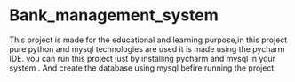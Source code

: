 # Bank_management_system

This project is made for the educational and learning purpose,in this project pure python and mysql technologies are used it is made using the pycharm IDE.
you can run this project just by installing pycharm and mysql in your system .
And create the database using mysql befire running the project.
